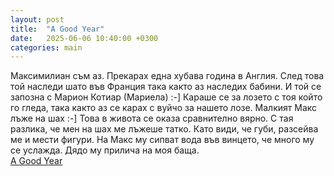 ```yaml
---
layout: post
title:  "A Good Year"
date:   2025-06-06 10:40:00 +0300
categories: main
---
```

Максимилиан съм аз. Прекарах една хубава година в Англия. 
След това той наследи шато във Франция така както аз наследих бабини. 
И той се запозна с Марион Котиар (Мариела) :-] Караше се за лозето с тоя който го гледа, 
така както аз се карах с вуйчо за нашето лозе. Малкият Макс лъже на шах :-]
Това в живота се оказа сравнително вярно. С тая разлика, че мен на шах ме лъжеше татко.
Като види, че губи, разсейва ме и мести фигури. На Макс му сипват вода във винцето,
че много му се услажда. Дядо му прилича на моя баща.   
[A Good Year](https://youtu.be/Gm-60Do4C2o)
